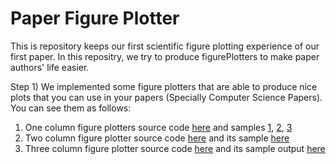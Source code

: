 # Paper Figure Plotter

This is repository keeps our first scientific figure plotting experience of our first paper. In this repositry, we try to produce figurePlotters to make paper authors' life easier.

Step 1) We implemented some figure plotters that are able to produce nice plots that you can use in your papers (Specially Computer Science Papers). You can see them as follows:
1. One column figure plotters source code [here](https://github.com/ehsanyousefzadehasl/PFP/tree/master/01-One_Column_figure) and samples [1](https://github.com/ehsanyousefzadehasl/PFP/blob/master/01-One_Column_figure/one_column_type1_output.pdf), [2](https://github.com/ehsanyousefzadehasl/PFP/blob/master/01-One_Column_figure/one_column_type_2_output.pdf), [3](https://github.com/ehsanyousefzadehasl/PFP/blob/master/01-One_Column_figure/one_column_type_3_output.png)
2. Two column figure plotter source code [here](https://github.com/ehsanyousefzadehasl/PFP/blob/master/02-Two_column_comparsion_Figure/two_column_comparison.py) and its sample [here](https://github.com/ehsanyousefzadehasl/paper_figure_plotter/blob/master/02-Two_column_comparsion_Figure/two_column_comparison_figure_output.pdf)
3. Three column figure plotter source code [here](https://github.com/ehsanyousefzadehasl/PFP/blob/master/03_Three_column_comparison_Figure/three_column_comparison_figure_plotter.py) and its sample output [here](https://github.com/ehsanyousefzadehasl/PFP/blob/master/03_Three_column_comparison_Figure/three_column_comparison_figure_plotter_output.pdf)
